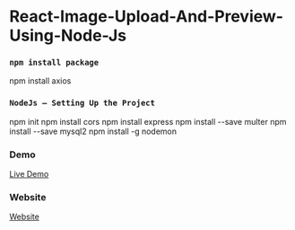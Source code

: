 # React-Image-Upload-And-Preview-Using-Node-Js

### `npm install package`

npm install axios

### `NodeJs — Setting Up the Project`

npm init
npm install cors
npm install express
npm install --save multer
npm install --save mysql2
npm install -g nodemon


### Demo

<a href="https://youtu.be/EdkBNqHxw5Y" rel="nofollow"> Live Demo </a>

### Website
<a href="https://codeat21.com/2021/03/28/react-image-upload-and-preview/" rel="nofollow"> Website </a>
